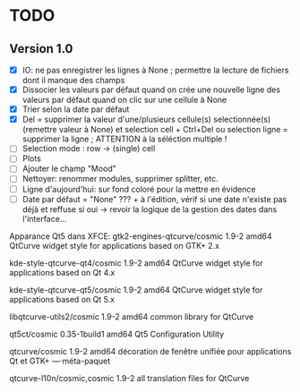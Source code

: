 # TODO

## Version 1.0

- [x] IO: ne pas enregistrer les lignes à None ; permettre la lecture de fichiers dont il manque des champs
- [x] Dissocier les valeurs par défaut quand on crée une nouvelle ligne des valeurs par défaut quand on clic sur une cellule à None
- [x] Trier selon la date par défaut
- [x] Del = supprimer la valeur d'une/plusieurs cellule(s) selectionnée(s) (remettre valeur à None) et selection cell + Ctrl+Del ou selection ligne = supprimer la ligne ; ATTENTION à la séléction multiple !
- [ ] Selection mode : row -> (single) cell
- [ ] Plots
- [ ] Ajouter le champ "Mood"
- [ ] Nettoyer: renommer modules, supprimer splitter, etc.
- [ ] Ligne d'aujourd'hui: sur fond coloré pour la mettre en évidence
- [ ] Date par défaut = "None" ??? + à l'édition, vérif si une date n'existe pas déjà et reffuse si oui -> revoir la logique de la gestion des dates dans l'interface...

Apparance Qt5 dans XFCE:
gtk2-engines-qtcurve/cosmic 1.9-2 amd64
  QtCurve widget style for applications based on GTK+ 2.x

kde-style-qtcurve-qt4/cosmic 1.9-2 amd64
  QtCurve widget style for applications based on Qt 4.x

kde-style-qtcurve-qt5/cosmic 1.9-2 amd64
  QtCurve widget style for applications based on Qt 5.x

libqtcurve-utils2/cosmic 1.9-2 amd64
  common library for QtCurve

qt5ct/cosmic 0.35-1build1 amd64
  Qt5 Configuration Utility

qtcurve/cosmic 1.9-2 amd64
  décoration de fenêtre unifiée pour applications Qt et GTK+ —⋅méta-paquet

qtcurve-l10n/cosmic,cosmic 1.9-2 all
  translation files for QtCurve

